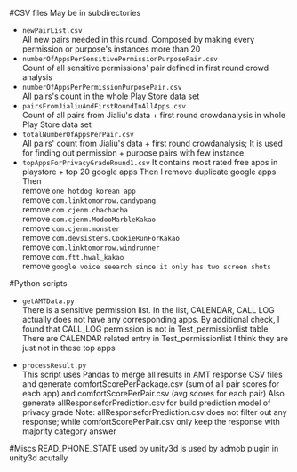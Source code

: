 #CSV files
May be in subdirectories
* `newPairList.csv`  
  All new pairs needed in this round. Composed by making every permission or purpose's instances more than 20
* `numberOfAppsPerSensitivePermissionPurposePair.csv`  
  Count of all sensitive permissions' pair  defined in first round crowd analysis
* `numberOfAppsPerPermissionPurposePair.csv`  
  All pairs's count in the whole Play Store data set
* `pairsFromJialiuAndFirstRoundInAllApps.csv`  
  Count of all pairs from Jialiu's data + first round crowdanalysis in whole Play Store data set
* `totalNumberOfAppsPerPair.csv`   
  All pairs' count from Jialiu's data + first round crowdanalysis; It is used for finding out permission + purpose pairs with few instance.
* `topAppsForPrivacyGradeRound1.csv`
  It contains most rated free apps in playstore + top 20 google apps
  Then I remove duplicate google apps
  Then  
  remove `one hotdog korean app`  
  remove `com.linktomorrow.candypang`  
  remove `com.cjenm.chachacha`  
  remove `com.cjenm.ModooMarbleKakao`  
  remove `com.cjenm.monster`  
  remove `com.devsisters.CookieRunForKakao`  
  remove `com.linktomorrow.windrunner`  
  remove `com.ftt.hwal_kakao`  
  remove `google voice seearch since it only has two screen shots`
  
#Python scripts
* `getAMTData.py`  
  There is a sensitive permission list. In the list, CALENDAR, CALL LOG actually does not have any corresponding apps.
  By additional check, I found that CALL_LOG permission is not in Test_permissionlist table
  There are CALENDAR related entry in Test_permissionlist I think they are just not in these top apps

* `processResult.py`  
  This script uses Pandas to merge all results in AMT response CSV files and generate comfortScorePerPackage.csv (sum of all pair scores for each app) and comfortScorePerPair.csv (avg scores for each pair)
  Also generate allResponseforPrediction.csv for build prediction model of privacy grade
  Note: allResponseforPrediction.csv does not filter out any response; while comfortScorePerPair.csv only keep the response with majority category answer

#Miscs
  READ_PHONE_STATE used by unity3d is used by admob plugin in unity3d acutally

